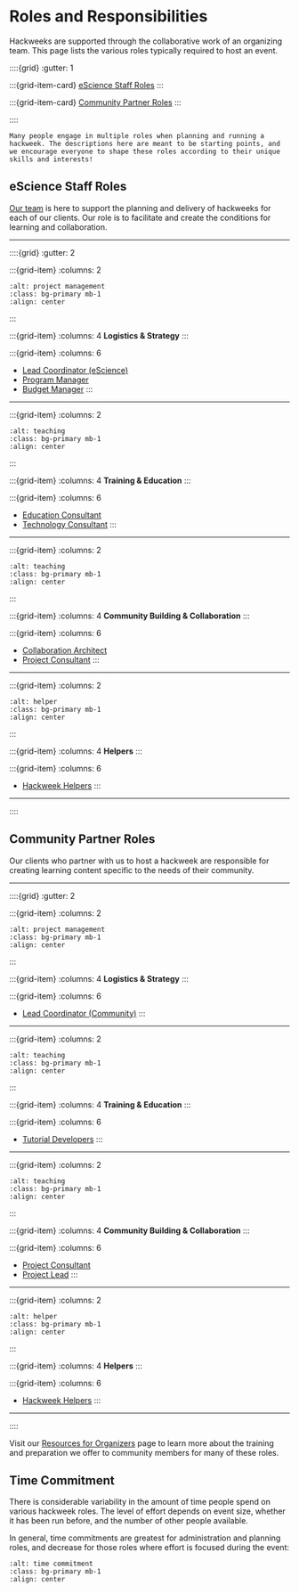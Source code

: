 # Roles and Responsibilities

Hackweeks are supported through the collaborative work of an organizing team. This page lists the various roles typically required to host an event.

::::{grid}
:gutter: 1

:::{grid-item-card} [eScience Staff Roles](#escience-staff-roles)
:::

:::{grid-item-card} [Community Partner Roles](#community-partner-roles)
:::

::::

```{note}
Many people engage in multiple roles when planning and running a hackweek. The descriptions here are meant to be starting points, and we encourage everyone to shape these roles according to their unique skills and interests!
```

## eScience Staff Roles

[Our team](../team.md) is here to support the planning and delivery of hackweeks for each of our clients. Our role is to facilitate and create the conditions for learning and collaboration.

<hr>

::::{grid}
:gutter: 2

:::{grid-item}
:columns: 2
```{image} ../images/noun-project-management-1874172.png
:alt: project management
:class: bg-primary mb-1
:align: center
```
:::

:::{grid-item}
:columns: 4
**Logistics & Strategy**
:::

:::{grid-item}
:columns: 6
* [Lead Coordinator (eScience)](lead-eScience.md) 
* [Program Manager](program-manager.md) 
* [Budget Manager](budget-manager.md) 
:::

<hr>

:::{grid-item}
:columns: 2
```{image} ../images/noun-teach-1614348.png
:alt: teaching
:class: bg-primary mb-1
:align: center
```
:::

:::{grid-item}
:columns: 4
**Training & Education**
:::

:::{grid-item}
:columns: 6
* [Education Consultant](education-consultant.md) 
* [Technology Consultant](technology-consultant.md)
:::

<hr>

:::{grid-item}
:columns: 2
```{image} ../images/noun-teamwork-1616304.png
:alt: teaching
:class: bg-primary mb-1
:align: center
```
:::

:::{grid-item}
:columns: 4
**Community Building & Collaboration**
:::

:::{grid-item}
:columns: 6
* [Collaboration Architect](collaboration-architect.md) 
* [Project Consultant](project-consultant.md)
:::

<hr>

:::{grid-item}
:columns: 2
```{image} ../images/noun-help-5401808.png
:alt: helper
:class: bg-primary mb-1
:align: center
```
:::

:::{grid-item}
:columns: 4
**Helpers**
:::

:::{grid-item}
:columns: 6
* [Hackweek Helpers](helper.md) 
:::

<hr>

::::

## Community Partner Roles

Our clients who partner with us to host a hackweek are responsible for creating learning content specific to the needs of their community. 

<hr>

::::{grid}
:gutter: 2

:::{grid-item}
:columns: 2
```{image} ../images/noun-project-management-1874172-gold.png
:alt: project management
:class: bg-primary mb-1
:align: center
```
:::

:::{grid-item}
:columns: 4
**Logistics & Strategy**
:::

:::{grid-item}
:columns: 6
* [Lead Coordinator (Community)](lead-community.md) 
:::

<hr>

:::{grid-item}
:columns: 2
```{image} ../images/noun-teach-1614348-gold.png
:alt: teaching
:class: bg-primary mb-1
:align: center
```
:::

:::{grid-item}
:columns: 4
**Training & Education**
:::

:::{grid-item}
:columns: 6
* [Tutorial Developers](tutorial-developer.md) 
:::

<hr>

:::{grid-item}
:columns: 2
```{image} ../images/noun-teamwork-1616304-gold.png
:alt: teaching
:class: bg-primary mb-1
:align: center
```
:::

:::{grid-item}
:columns: 4
**Community Building & Collaboration**
:::

:::{grid-item}
:columns: 6
* [Project Consultant](project-consultant.md)
* [Project Lead](project-lead.md) 
:::

<hr>

:::{grid-item}
:columns: 2
```{image} ../images/noun-help-5401808-gold.png
:alt: helper
:class: bg-primary mb-1
:align: center
```
:::

:::{grid-item}
:columns: 4
**Helpers**
:::

:::{grid-item}
:columns: 6
* [Hackweek Helpers](helper.md) 
:::

<hr>

::::

Visit our [Resources for Organizers](../resources/index.md) page to learn more about the training and preparation we offer to community members for many of these roles.

## Time Commitment

There is considerable variability in the amount of time people spend on various hackweek roles. The level of effort depends on event size, whether it has been run before, and the number of other people available. 

In general, time commitments are greatest for administration and planning roles, and decrease for those roles where effort is focused during the event: 

```{image} ../images/community-roles-time-commitment.png
:alt: time commitment
:class: bg-primary mb-1
:align: center
```
